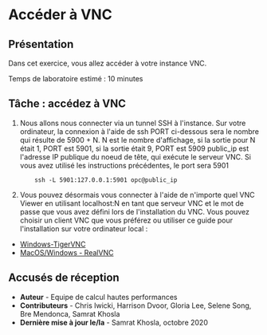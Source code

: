 # Accéder à VNC

## Présentation

Dans cet exercice, vous allez accéder à votre instance VNC.

Temps de laboratoire estimé : 10 minutes

## Tâche : accédez à VNC

1.  Nous allons nous connecter via un tunnel SSH à l'instance. Sur votre ordinateur, la connexion à l'aide de ssh PORT ci-dessous sera le nombre qui résulte de 5900 + N. N est le nombre d'affichage, si la sortie pour N était 1, PORT est 5901, si la sortie était 9, PORT est 5909 public\_ip est l'adresse IP publique du noeud de tête, qui exécute le serveur VNC. Si vous avez utilisé les instructions précédentes, le port sera 5901
    
            ssh -L 5901:127.0.0.1:5901 opc@public_ip
        
2.  Vous pouvez désormais vous connecter à l'aide de n'importe quel VNC Viewer en utilisant localhost:N en tant que serveur VNC et le mot de passe que vous avez défini lors de l'installation du VNC. Vous pouvez choisir un client VNC que vous préférez ou utiliser ce guide pour l'installation sur votre ordinateur local :
    

*   [Windows-TigerVNC](https://github.com/TigerVNC/tigervnc/wiki/Setup-TigerVNC-server-%28Windows%29)
*   [MacOS/Windows - RealVNC](https://www.realvnc.com/en/connect/download/vnc/)

## Accusés de réception

*   **Auteur** - Equipe de calcul hautes performances
*   **Contributeurs** - Chris Iwicki, Harrison Dvoor, Gloria Lee, Selene Song, Bre Mendonca, Samrat Khosla
*   **Dernière mise à jour le/la** - Samrat Khosla, octobre 2020